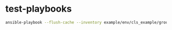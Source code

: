 # test-playbooks

```bash
ansible-playbook --flush-cache --inventory example/env/cls_example/group_vars/test --limit testvaweb1 --extra-vars null --connection ssh example/debug.yml
```
